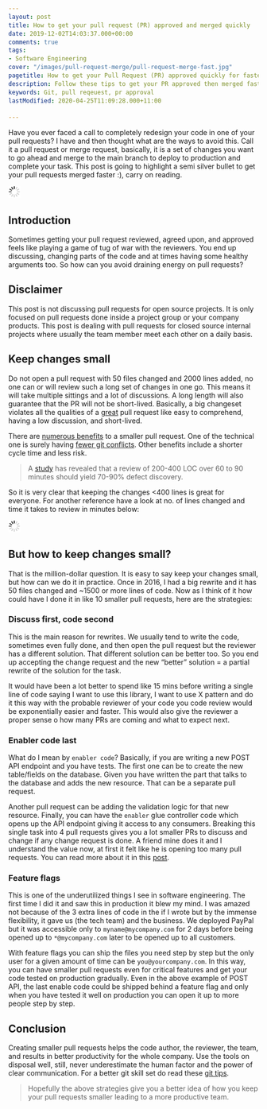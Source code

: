 ```yaml
---
layout: post
title: How to get your pull request (PR) approved and merged quickly
date: 2019-12-02T14:03:37.000+00:00
comments: true
tags:
- Software Engineering
cover: "/images/pull-request-merge/pull-request-merge-fast.jpg"
pagetitle: How to get your Pull Request (PR) approved quickly for faster merge
description: Follow these tips to get your PR approved then merged faster than usual
keywords: Git, pull reqeuest, pr approval
lastModified: 2020-04-25T11:09:28.000+11:00

---
```

Have you ever faced a call to completely redesign your code in one of your pull requests? I have and then thought what are the ways to avoid this. Call it a pull request or merge request, basically, it is a set of changes you want to go ahead and merge to the main branch to deploy to production and complete your task. This post is going to highlight a semi silver bullet to get your pull requests merged faster :), carry on reading.

<img class="center" src="/images/generic/loading.gif" data-echo="/images/pull-request-merge/pull-request-merge-fast.jpg" title="How to get your pull request (PR) approved and merged quickly" alt="How to get your pull request (PR) approved and merged quickly">

<!-- more -->

## Introduction

Sometimes getting your pull request reviewed, agreed upon, and approved feels like playing a game of tug of war with the reviewers. You end up discussing, changing parts of the code and at times having some healthy arguments too. So how can you avoid draining energy on pull requests?

## Disclaimer

This post is not discussing pull requests for open source projects. It is only focused on pull requests done inside a project group or your company products. This post is dealing with pull requests for closed source internal projects where usually the team member meet each other on a daily basis.

## Keep changes small

Do not open a pull request with 50 files changed and 2000 lines added, no one can or will review such a long set of changes in one go. This means it will take multiple sittings and a lot of discussions. A long length will also guarantee that the PR will not be short-lived. Basically, a big changeset violates all the qualities of a [great](https://medium.com/@hugooodias/the-anatomy-of-a-perfect-pull-request-567382bb6067) pull request like easy to comprehend,  having a low discussion, and short-lived.

There are [numerous benefits](https://smallbusinessprogramming.com/optimal-pull-request-size/) to a smaller pull request. One of the technical one is surely having [fewer git conflicts](https://geshan.com.np/blog/2016/04/3-simple-rules-for-less-or-no-git-conflicts/). Other benefits include a shorter cycle time and less risk.

> A [study](https://smartbear.com/learn/code-review/best-practices-for-peer-code-review/) has revealed that a review of 200-400 LOC over 60 to 90 minutes should yield 70-90% defect discovery.

So it is very clear that keeping the changes <400 lines is great for everyone. For another reference have a look at no. of lines changed and time it takes to review in minutes below:

<img class="center" src="/images/generic/loading.gif" data-echo="/images/pull-request-merge/pull-request-review-time.png" title="Smaller pull request take less time to review" alt="Smaller pull request take less time to review">

## But how to keep changes small?

That is the million-dollar question. It is easy to say keep your changes small, but how can we do it in practice. Once in 2016, I had a big rewrite and it has 50 files changed and \~1500 or more lines of code. Now as I think of it how could have I done it in like 10 smaller pull requests, here are the strategies:

### Discuss first, code second

This is the main reason for rewrites. We usually tend to write the code, sometimes even fully done, and then open the pull request but the reviewer has a different solution. That different solution can be better too. So you end up accepting the change request and the new “better” solution = a partial rewrite of the solution for the task.

It would have been a lot better to spend like 15 mins before writing a single line of code saying I want to use this library, I want to use X pattern and do it this way with the probable reviewer of your code you code review would be exponentially easier and faster. This would also give the reviewer a proper sense o how many PRs are coming and what to expect next.

### Enabler code last

What do I mean by `enabler code`? Basically, if you are writing a new POST API endpoint and you have tests. The first one can be to create the new table/fields on the database. Given you have written the part that talks to the database and adds the new resource. That can be a separate pull request.

Another pull request can be adding the validation logic for that new resource. Finally, you can have the `enabler` glue controller code which opens up the API endpoint giving it access to any consumers. Breaking this single task into 4 pull requests gives you a lot smaller PRs to discuss and change if any change request is done. A friend mine does it and I understand the value now, at first it felt like he is opening too many pull requests. You can read more about it in this [post](/blog/2020/10/small-pull-requests/).

### Feature flags

This is one of the underutilized things I see in software engineering. The first time I did it and saw this in production it blew my mind. I was amazed not because of the 3 extra lines of code in the if I wrote but by the immense flexibility, it gave us (the tech team) and the business. We deployed PayPal but it was accessible only to `myname@mycompany.com` for 2 days before being opened up to `*@mycompany.com` later to be opened up to all customers.

With feature flags you can ship the files you need step by step but the only user for a given amount of time can be `you@yourcompany.com`. In this way, you can have smaller pull requests even for critical features and get your code tested on production gradually. Even in the above example of POST API, the last enable code could be shipped behind a feature flag and only when you have tested it well on production you can open it up to more people step by step.

## Conclusion

Creating smaller pull requests helps the code author, the reviewer, the team, and results in better productivity for the whole company. Use the tools on disposal well, still, never underestimate the human factor and the power of clear communication. For a better git skill set do read these [git tips](https://geshan.com.np/blog/2014/07/4-git-tips-beyond-basics/).

> Hopefully the above strategies give you a better idea of how you keep your pull requests smaller leading to a more productive team.